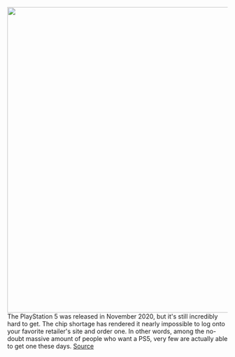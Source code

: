 <img src='https://cdn.vox-cdn.com/thumbor/TTr54uEccyTITqhJeYJJDjMEFHM=/0x0:3000x2000/1200x675/filters:focal(961x981:1441x1461)/cdn.vox-cdn.com/uploads/chorus_image/image/70315775/RoundUpArt_PS5.0.jpg' width='700px' /><br/>
The PlayStation 5 was released in November 2020, but it's still incredibly hard to get. The chip shortage has rendered it nearly impossible to log onto your favorite retailer's site and order one. In other words, among the no-doubt massive amount of people who want a PS5, very few are actually able to get one these days.
<a href='https://www.theverge.com/22825859/ps5-best-games-playstation-5-sony-2021'> Source <a/>
